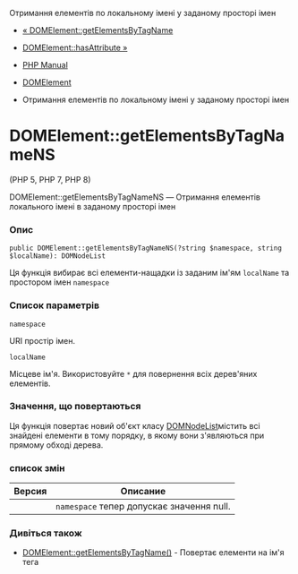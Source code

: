 Отримання елементів по локальному імені у заданому просторі імен

-   [« DOMElement::getElementsByTagName](domelement.getelementsbytagname.html)
    
-   [DOMElement::hasAttribute »](domelement.hasattribute.html)
    
-   [PHP Manual](index.html)
    
-   [DOMElement](class.domelement.html)
    
-   Отримання елементів по локальному імені у заданому просторі імен
    

# DOMElement::getElementsByTagNameNS

(PHP 5, PHP 7, PHP 8)

DOMElement::getElementsByTagNameNS — Отримання елементів локального імені в заданому просторі імен

### Опис

```methodsynopsis
public DOMElement::getElementsByTagNameNS(?string $namespace, string $localName): DOMNodeList
```

Ця функція вибирає всі елементи-нащадки із заданим ім'ям `localName` та простором імен `namespace`

### Список параметрів

`namespace`

URI простір імен.

`localName`

Місцеве ім'я. Використовуйте `*` для повернення всіх дерев'яних елементів.

### Значення, що повертаються

Ця функція повертає новий об'єкт класу [DOMNodeList](class.domnodelist.html)містить всі знайдені елементи в тому порядку, в якому вони з'являються при прямому обході дерева.

### список змін

| Версия | Описание |
| --- | --- |
|  | `namespace` тепер допускає значення null. |

### Дивіться також

-   [DOMElement::getElementsByTagName()](domelement.getelementsbytagname.html) - Повертає елементи на ім'я тега